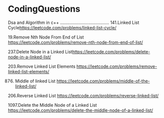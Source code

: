 # CodingQuestions
Dsa and Algorithm  in c++
.......................<LINKED LIST>.................
141.Linked List Cycle<https://leetcode.com/problems/linked-list-cycle/>

19.Remove Nth Node From End of List <https://leetcode.com/problems/remove-nth-node-from-end-of-list/>


237.Delete Node in a Linked List<https://leetcode.com/problems/delete-node-in-a-linked-list/>
  
203.Remove Linked List Elements <https://leetcode.com/problems/remove-linked-list-elements/>
  

876. Middle of linked List <https://leetcode.com/problems/middle-of-the-linked-list/>
  
  
 206.Reverse Linked List <https://leetcode.com/problems/reverse-linked-list/>
  

  1097.Delete the Middle Node of a Linked List <https://leetcode.com/problems/delete-the-middle-node-of-a-linked-list/>
